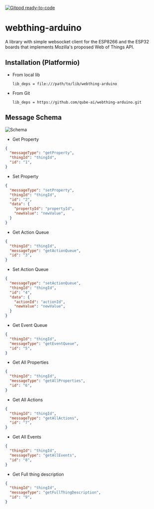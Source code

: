 [![Gitpod ready-to-code](https://img.shields.io/badge/Gitpod-ready--to--code-blue?logo=gitpod)](https://gitpod.io/#https://github.com/qube-ai/webthing-arduino)

webthing-arduino
================

A library with simple websocket client for the ESP8266 and the ESP32 boards that implements Mozilla's proposed Web of Things API.


## Installation (Platformio)
 - From local lib
    ```
    lib_deps = file:///path/to/lib/webthing-arduino
    ```
  - From Git
    ```
    lib_deps = https://github.com/qube-ai/webthing-arduino.git
    ```

  <!-- Schema 
  1. Get Property
  2. Set Property
  3. Get Action Queue
  4. Set Action Queue
  5. Get Event Queue
  6. Get All Properties
  7. Get All Actions
  8. Get All Events
  9. Get Full thing description
  -->


## Message Schema
![Schema](https://img.shields.io/badge/Schema-Qube%20Things-blue.svg)

- Get Property
```json
{
  "messageType": "getProperty",
  "thingId": "thingId",
  "id": "1", 
}
```

- Set Property
```json
{
  "messageType": "setProperty",
  "thingId": "thingId",
  "id": "2",
  "data": {
    "propertyId": "propertyId",
    "newValue": "newValue",
  }
}
```

- Get Action Queue
```json
{
  "thingId": "thingId",
  "messageType": "getActionQueue",
  "id": "3",
}
```

- Set Action Queue
```json
{
  "messageType": "setActionQueue",
  "thingId": "thingId",
  "id": "4",
  "data": {
    "actionId": "actionId",
    "newValue": "newValue",
  }
}
```

- Get Event Queue
```json
{
  "thingId": "thingId",
  "messageType": "getEventQueue",
  "id": "5",
}
```

- Get All Properties
```json
{
  "thingId": "thingId",
  "messageType": "getAllProperties",
  "id": "6",
}
```

- Get All Actions
```json
{
  "thingId": "thingId",
  "messageType": "getAllActions",
  "id": "7",
}
```

- Get All Events
```json
{
  "thingId": "thingId",
  "messageType": "getAllEvents",
  "id": "8",
}
```

- Get Full thing description
```json
{
  "thingId": "thingId",
  "messageType": "getFullThingDescription",
  "id": "9",
}
```